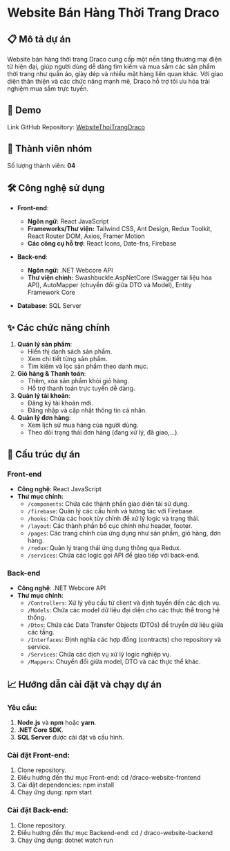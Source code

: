 # Website Bán Hàng Thời Trang Draco

## 📋 Mô tả dự án
Website bán hàng thời trang Draco cung cấp một nền tảng thương mại điện tử hiện đại, giúp người dùng dễ dàng tìm kiếm và mua sắm các sản phẩm thời trang như quần áo, giày dép và nhiều mặt hàng liên quan khác. Với giao diện thân thiện và các chức năng mạnh mẽ, Draco hỗ trợ tối ưu hóa trải nghiệm mua sắm trực tuyến.

## 🚀 Demo
Link GitHub Repository: [WebsiteThoiTrangDraco](https://github.com/huutoanzz/WebsiteThoiTrangDraco)

## 👥 Thành viên nhóm
Số lượng thành viên: **04**

## 🛠 Công nghệ sử dụng
- **Front-end**:  
  - **Ngôn ngữ:** React JavaScript  
  - **Frameworks/Thư viện:** Tailwind CSS, Ant Design, Redux Toolkit, React Router DOM, Axios, Framer Motion  
  - **Các công cụ hỗ trợ:** React Icons, Date-fns, Firebase  

- **Back-end**:  
  - **Ngôn ngữ:** .NET Webcore API  
  - **Thư viện chính:** Swashbuckle.AspNetCore (Swagger tài liệu hóa API), AutoMapper (chuyển đổi giữa DTO và Model), Entity Framework Core  

- **Database**: SQL Server  

## ✨ Các chức năng chính
1. **Quản lý sản phẩm**:
   - Hiển thị danh sách sản phẩm.
   - Xem chi tiết từng sản phẩm.
   - Tìm kiếm và lọc sản phẩm theo danh mục.
2. **Giỏ hàng & Thanh toán**:
   - Thêm, xóa sản phẩm khỏi giỏ hàng.
   - Hỗ trợ thanh toán trực tuyến dễ dàng.
3. **Quản lý tài khoản**:
   - Đăng ký tài khoản mới.
   - Đăng nhập và cập nhật thông tin cá nhân.
4. **Quản lý đơn hàng**:
   - Xem lịch sử mua hàng của người dùng.
   - Theo dõi trạng thái đơn hàng (đang xử lý, đã giao,...).

## 📂 Cấu trúc dự án
### **Front-end**
- **Công nghệ**: React JavaScript
- **Thư mục chính**:
  - `/components`: Chứa các thành phần giao diện tái sử dụng.
  - `/firebase`: Quản lý các cấu hình và tương tác với Firebase.
  - `/hooks`: Chứa các hook tùy chỉnh để xử lý logic và trạng thái.
  - `/layout`: Các thành phần bố cục chính như header, footer.
  - `/pages`: Các trang chính của ứng dụng như sản phẩm, giỏ hàng, đơn hàng.
  - `/redux`: Quản lý trạng thái ứng dụng thông qua Redux.
  - `/services`: Chứa các logic gọi API để giao tiếp với back-end.

### **Back-end**
- **Công nghệ**: .NET Webcore API
- **Thư mục chính**:
  - `/Controllers`: Xử lý yêu cầu từ client và định tuyến đến các dịch vụ.
  - `/Models`: Chứa các model dữ liệu đại diện cho các thực thể trong hệ thống.
  - `/Dtos`: Chứa các Data Transfer Objects (DTOs) để truyền dữ liệu giữa các tầng.
  - `/Interfaces`: Định nghĩa các hợp đồng (contracts) cho repository và service.
  - `/Services`: Chứa các dịch vụ xử lý logic nghiệp vụ.
  - `/Mappers`: Chuyển đổi giữa model, DTO và các thực thể khác.


## 📈 Hướng dẫn cài đặt và chạy dự án
### Yêu cầu:
1. **Node.js** và **npm** hoặc **yarn**.
2. **.NET Core SDK**.
3. **SQL Server** được cài đặt và cấu hình.

### Cài đặt Front-end:
1. Clone repository.
2. Điều hướng đến thư mục Front-end:
   cd /draco-website-frontend
3. Cài đặt dependencies:
  npm install
4. Chạy ứng dụng:
  npm start

### Cài đặt Back-end:
1. Clone repository.
2. Điều hướng đến thư mục Backend-end:
   cd / draco-website-backend
3. Chạy ứng dụng:
    dotnet watch run
